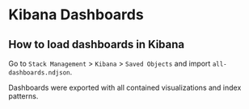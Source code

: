 # Kibana Dashboards

## How to load dashboards in Kibana

Go to `Stack Management` > `Kibana` > `Saved Objects` and import `all-dashboards.ndjson`.

Dashboards were exported with all contained visualizations and index patterns.

